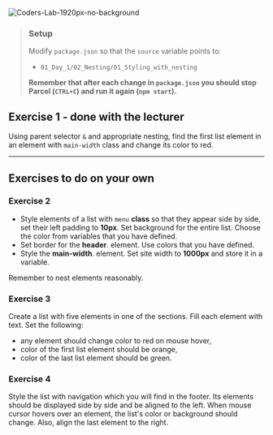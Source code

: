 ![Coders-Lab-1920px-no-background](https://user-images.githubusercontent.com/30623667/104709394-2cabee80-571f-11eb-9518-ea6a794e558e.png)


> ### Setup
>
> Modify `package.json` so that the `source` variable points to:
> -  `01_Day_1/02_Nesting/01_Styling_with_nesting`
>
> **Remember that after each change in `package.json` you should stop Parcel (`CTRL+C`) and run it again (`npm start`).**


## Exercise 1 - done with the lecturer

Using parent selector `&` and appropriate nesting, find the first list element in an element with `main-width` class and change its color to red.

---

## Exercises to do on your own

### Exercise 2
* Style elements of a list with ```menu``` **class** so that they appear side by side, set their left padding to **10px**. Set background for the entire list. Choose the color from variables that you have defined.
* Set border for the **header**. element. Use colors that you have defined.
* Style the **main-width**. element. Set site width to **1000px** and store it in a variable.

Remember to nest elements reasonably.

### Exercise 3
Create a list with five elements in one of the sections. Fill each element with text. Set the following:
* any element should change color to red on mouse hover,
* color of the first list element should be orange,
* color of the last list element should be green.

### Exercise 4
Style the list with navigation which you will find in the footer. Its elements should be displayed side by side and be aligned to the left.
When mouse cursor hovers over an element, the list's color or background should change. Also, align the last element to the right.
